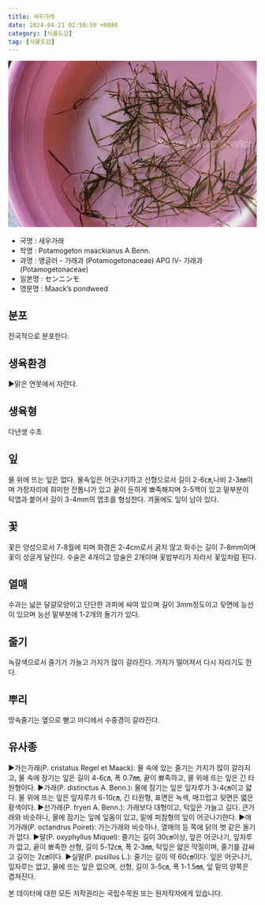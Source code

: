 ```yaml
---
title: 새우가래
date: 2024-04-21 02:50:59 +0800
category: [식물도감]
tag: [식물도감]
---
```




![새우가래](/assets/img/fileUpload/plants/basic/Potamogetonaceae/Potamogeton/12194/1_th2.JPG)
- 국명 : 새우가래
- 학명 : Potamogeton maackianus A.Benn.
- 과명 : 앵글러 - 가래과 (Potamogetonaceae) APG Ⅳ- 가래과 (Potamogetonaceae)
- 일본명 : センニンモ
- 영문명 : Maack’s pondweed


## 분포
전국적으로 분포한다.
## 생육환경
▶맑은 연못에서 자란다.
## 생육형
다년생 수초
## 잎
물 위에 뜨는 잎은 없다. 물속잎은 어긋나기하고 선형으로서 길이 2-6㎝,나비 2-3㎜이며 가장자리에 희미한 잔톱니가 있고 끝이 둔하게 뾰족해지며 3-5맥이 있고 밑부분이 탁엽과 붙어서 길이 3-4mm의 엽초를 형성한다. 겨울에도 잎이 남아 있다.
## 꽃
꽃은 양성으로서 7-8월에 피며 화경은 2-4cm로서 굵지 않고 화수는 길이 7-8mm이며 꽃이 성글게 달린다. 수술은 4개이고 암술은 2개이며 꽃밥부리가 자라서 꽃잎처럼 된다.
## 열매
수과는 넓은 달걀모양이고 단단한 과피에 싸여 있으며 길이 3mm정도이고 뒷면에 능선이 있으며 능선 밑부분에 1-2개의 돌기가 있다.
## 줄기
녹갈색으로서 줄기가 가늘고 가지가 많이 갈라진다. 가지가 떨어져서 다시 자라기도 한다.
## 뿌리
땅속줄기는 옆으로 뻗고 마디에서 수중경이 갈라진다.
## 유사종
▶가는가래(P. cristatus Regel et Maack): 물 속에 있는 줄기는 가지가 많이 갈라지고, 물 속에 잠기는 잎은 길이 4-6㎝, 폭 0.7㎜, 끝이 뾰족하고, 물 위에 뜨는 잎은 긴 타원형이다.
▶가래(P. distinctus A. Benn.): 물에 잠기는 잎은 잎자루가 3-4㎝이고 얇다. 물 위에 뜨는 잎은 잎자루가 6-10㎝, 긴 타원형, 표면은 녹색, 매끄럽고 뒷면은 엷은 황색이다. 
▶선가래(P. fryeri A. Benn.): 가래보다 대형이고, 턱잎은 가늘고 길다. 큰가래와 비슷하나, 물에 잠기는 잎에 잎몸이 있고, 밑에 피침형의 잎이 어긋나기한다.
▶애기가래(P. octandrus Poiret): 가는가래와 비슷하나, 열매의 등 쪽에 닭의 볏 같은 돌기가 없다. 
▶말(P. oxyphyllus Miquel): 줄기는 길이 30㎝이상, 잎은 어긋나기, 잎자루가 없고, 끝이 뾰족한 선형, 길이 5-12㎝, 폭 2-3㎜, 턱잎은 얇은 막질이며, 줄기를 감싸고 길이는 2㎝이다. 
▶실말(P. pusillus L.): 줄기는 길이 약 60㎝이다. 잎은 어긋나기, 잎자루는 없고, 물에 뜨는 잎은 없으며, 선형, 길이 3-5㎝, 폭 1-1.5㎜, 잎 밑의 양쪽은 겹쳐진다.






본 데이터에 대한 모든 저작권리는 국립수목원 또는 원저작자에게 있습니다.
